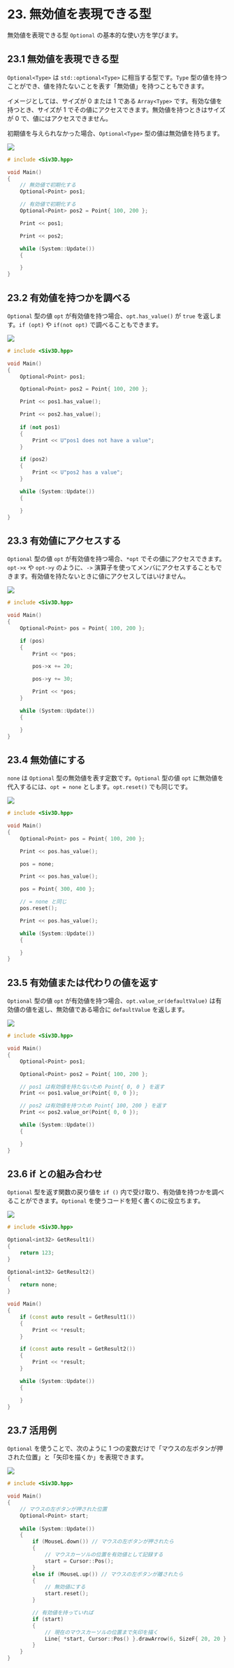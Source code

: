 # 23. 無効値を表現できる型
無効値を表現できる型 `Optional` の基本的な使い方を学びます。

## 23.1 無効値を表現できる型
`Optional<Type>` は `std::optional<Type>` に相当する型です。`Type` 型の値を持つことができ、値を持たないことを表す「無効値」を持つこともできます。

イメージとしては、サイズが 0 または 1 である `Array<Type>` です。有効な値を持つとき、サイズが 1 でその値にアクセスできます。無効値を持つときはサイズが 0 で、値にはアクセスできません。

初期値を与えられなかった場合、`Optional<Type>` 型の値は無効値を持ちます。

![](https://raw.githubusercontent.com/Siv3D/siv3d.site.resource/main/v7/tutorial2/optional/1.png)

```cpp
# include <Siv3D.hpp>

void Main()
{
	// 無効値で初期化する
	Optional<Point> pos1;

	// 有効値で初期化する
	Optional<Point> pos2 = Point{ 100, 200 };

	Print << pos1;

	Print << pos2;

	while (System::Update())
	{

	}
}
```

## 23.2 有効値を持つかを調べる
`Optional` 型の値 `opt` が有効値を持つ場合、`opt.has_value()` が `true` を返します。`if (opt)` や `if(not opt)` で調べることもできます。

![](https://raw.githubusercontent.com/Siv3D/siv3d.site.resource/main/v7/tutorial2/optional/2.png)

```cpp
# include <Siv3D.hpp>

void Main()
{
	Optional<Point> pos1;

	Optional<Point> pos2 = Point{ 100, 200 };

	Print << pos1.has_value();

	Print << pos2.has_value();
	
	if (not pos1)
	{
		Print << U"pos1 does not have a value";
	}

	if (pos2)
	{
		Print << U"pos2 has a value";
	}

	while (System::Update())
	{

	}
}
```

## 23.3 有効値にアクセスする
`Optional` 型の値 `opt` が有効値を持つ場合、`*opt` でその値にアクセスできます。`opt->x` や `opt->y` のように、`->` 演算子を使ってメンバにアクセスすることもできます。有効値を持たないときに値にアクセスしてはいけません。

![](https://raw.githubusercontent.com/Siv3D/siv3d.site.resource/main/v7/tutorial2/optional/3.png)

```cpp
# include <Siv3D.hpp>

void Main()
{
	Optional<Point> pos = Point{ 100, 200 };

	if (pos)
	{
		Print << *pos;

		pos->x += 20;

		pos->y += 30;

		Print << *pos;
	}

	while (System::Update())
	{

	}
}
```

## 23.4 無効値にする
`none` は `Optional` 型の無効値を表す定数です。`Optional` 型の値 `opt` に無効値を代入するには、`opt = none` とします。`opt.reset()` でも同じです。

![](https://raw.githubusercontent.com/Siv3D/siv3d.site.resource/main/v7/tutorial2/optional/4.png)

```cpp
# include <Siv3D.hpp>

void Main()
{
	Optional<Point> pos = Point{ 100, 200 };

	Print << pos.has_value();

	pos = none;

	Print << pos.has_value();

	pos = Point{ 300, 400 };

	// = none と同じ
	pos.reset();

	Print << pos.has_value();

	while (System::Update())
	{

	}
}
```

## 23.5 有効値または代わりの値を返す
`Optional` 型の値 `opt` が有効値を持つ場合、`opt.value_or(defaultValue)` は有効値の値を返し、無効値である場合に `defaultValue` を返します。

![](https://raw.githubusercontent.com/Siv3D/siv3d.site.resource/main/v7/tutorial2/optional/5.png)

```cpp
# include <Siv3D.hpp>

void Main()
{
	Optional<Point> pos1;

	Optional<Point> pos2 = Point{ 100, 200 };

    // pos1 は有効値を持たないため Point{ 0, 0 } を返す
	Print << pos1.value_or(Point{ 0, 0 });

    // pos2 は有効値を持つため Point{ 100, 200 } を返す
	Print << pos2.value_or(Point{ 0, 0 });

	while (System::Update())
	{

	}
}
```

## 23.6 if との組み合わせ
`Optional` 型を返す関数の戻り値を `if ()` 内で受け取り、有効値を持つかを調べることができます。`Optional` を使うコードを短く書くのに役立ちます。

![](https://raw.githubusercontent.com/Siv3D/siv3d.site.resource/main/v7/tutorial2/optional/6.png)

```cpp
# include <Siv3D.hpp>

Optional<int32> GetResult1()
{
	return 123;
}

Optional<int32> GetResult2()
{
	return none;
}

void Main()
{
	if (const auto result = GetResult1())
	{
		Print << *result;
	}

	if (const auto result = GetResult2())
	{
		Print << *result;
	}

	while (System::Update())
	{

	}
}
```


## 23.7 活用例
`Optional` を使うことで、次のように 1 つの変数だけで「マウスの左ボタンが押された位置」と「矢印を描くか」を表現できます。

![](https://raw.githubusercontent.com/Siv3D/siv3d.site.resource/main/v7/tutorial2/optional/7.png)

```cpp
# include <Siv3D.hpp>

void Main()
{
	// マウスの左ボタンが押された位置
	Optional<Point> start;
	
	while (System::Update())
	{
		if (MouseL.down()) // マウスの左ボタンが押されたら
		{
			// マウスカーソルの位置を有効値として記録する
			start = Cursor::Pos();
		}
		else if (MouseL.up()) // マウスの左ボタンが離されたら
		{
			// 無効値にする
			start.reset();
		}

		// 有効値を持っていれば
		if (start)
		{
			// 現在のマウスカーソルの位置まで矢印を描く
			Line{ *start, Cursor::Pos() }.drawArrow(6, SizeF{ 20, 20 }, Palette::Orange);
		}
	}
}
```

